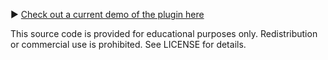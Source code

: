 ▶ [Check out a current demo of the plugin here](https://www.youtube.com/watch?v=Q6iaIJhviwM)

This source code is provided for educational purposes only. Redistribution or commercial use is prohibited. See LICENSE for details.
